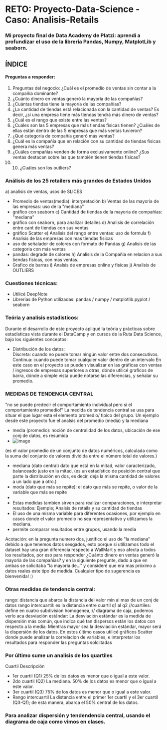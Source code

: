 # RETO: Proyecto-Data-Science - Caso: Analisis-Retails
### Mi proyecto final de Data Academy de Platzi: aprendí a profundizar el uso de la librería Pandas, Numpy, MatplotLib y seaborn. 
## ÍNDICE
#### Preguntas a responder: 
1) Preguntas del negocio: ¿Cuál es el promedio de ventas sin contar a la compañía dominante?
2) ¿Cuánto dinero en ventas generó la mayoría de las compañías?
3) ¿Cuántas tiendas tiene la mayoría de las compañías?
4) ¿La cantidad de tiendas está relacionada con la cantidad de ventas? Es decir, ¿si una empresa tiene más tiendas tendrá más dinero de ventas?
5) ¿Cuál es el rango que existe entre las ventas?
6) ¿Cuáles son las 5 empresas que más tiendas físicas tienen? ¿Cuáles de ellas están dentro de las 5 empresas que más ventas tuvieron?
7) ¿Qué categoría de compañía generó más ventas?
8) ¿Cuál es la compañía que en relación con su cantidad de tiendas físicas genera más ventas?
9) ¿Cuáles compañías venden de forma exclusivamente online? ¿Sus ventas destacan sobre las que también tienen tiendas físicas?
10) 10) ¿Cuáles son los outliers?


### Análisis de los 25 retailers más grandes de Estados Unidos
a) analisis de ventas, usos de SLICES
- Promedio de ventas(media): interpretación
b) Ventas de las mayoria de las empresas: uso de la "mediana"
- gráfico con seaborn
c) Cantidad de tiendas de la mayoria de compañias: "mediana"
- gráfico con seaborn, para analizar detalles
d) Analisis de correlación entre cant de tiendas con sus ventas
- gráfico Scatter
e) Analisis del rango entre ventas: uso de formula
f) Analisis de las empresas con mas tiendas fisicas
- uso de señalador de colores con formato de Pandas
g) Analisis de las categoria con más ventas
- pandas: degrade de colores
h) Analisis de la Compañia en relacion a sus tiendas fisicas, con mas ventas.
- Grafico de barras
i) Analsis de empresas online y fisicas
j) Analisis de OUTLIERS 

### Cuestiones técnicas:
- Utilicé DeepNote
- Librerias de Python utilizadas: pandas / numpy / matplotlib.pyplot / seaborn

### Teória y analisis estadisticos:
Durante el desarrollo de este proyecto apliqué la teória y prácticas sobre estadisticas vista durante el DataCamp y en cursos de la Ruta Data Science, bajo los siguientes conceptos: 
- Distribución de los datos:  
Discreta: cuando no puede tomar ningún valor entre dos consecutivos. 
Continua: cuando puede tomar cualquier valor dentro de un intervalo 
En este caso en el proyecto se pueden visualizar en las gráficas con ventas / ingresos de empresas superiores a otras, dónde utilicé graficos de barra, dónde a simple vista puede notarse las diferencias, y señalar su promedio. 

### MEDIDAS DE TENDENCIA CENTRAL
"no se puede predecir el comportamiento individual pero si el comportamiento promedio!"
La medida de tendencia central se usa para situar el que lugar esta el elemento promedio/ tipico del grupo. 
Un ejemplo desde este proyecto fue el analsis del promedio (media) y la mediana
- media (promedio): noción de centralidad de los datos, ubicación de ese conj de datos, es resumida
- ![image](https://user-images.githubusercontent.com/80054717/160477809-1c02862e-e03a-495f-b63e-9804a0d62927.png)

(es el valor promedio de un conjunto de datos numéricos, calculada como la suma del conjunto de valores dividida entre el número total de valores.)
- mediana (dato central) dato que está en la mitad, valor caracterizado, balanceado justo en la mitad, 
(es un estadístico de posición central que parte la distribución en dos, es decir, deja la misma cantidad de valores a un lado que a otro.)
- moda (dato que más se repite): el dato que más se repite, o valor de la variable que más se repite
- 
- Estas medidas tambien sirven para realizar comparaciones, e interpretar resultados: Ejemple; Analsis de retails y su cantidad de tiendas
- El uso de una misma variable para diferentes ocasiones, por ejemplo en casos donde el valor promedio no sea representativo y utilizamos la mediana. 
- permite comparar resultados entre grupos, usando la media 


Acotación: en la pregunta numero dos, justifico el uso de "la mediana" debido a que tenemos datos sesgados, esto porque si utilizamos todo el dataset 
hay una gran diferencia respecto a WallMart y eso afecta a todos los resultados, por eso para responder ¿Cuánto dinero en ventas generó la mayoría de las compañías? y en la siguiente pregunte, dado a que en ambas se solicitaba "la mayoria de..." y consideré que era mas próximo a datos reales este tipo de medida. 
Cualquier tipo de sugerencia es bienvenida! :)

### Otras medidas de tendencia central: 
rango: distancia que abarca la distancia del valor min al max de un conj de datos 
rango intercuartil: es la distancia entre cuartil q1 al q2 //cuartiles: define en cuatro subdivision homogenea,:// diagrama de caja, podemos verlo aca
desviación estándar: La desviación estándar es la medida de dispersión más común, que indica qué tan dispersos están los datos con respecto a la media. Mientras mayor sea la desviación estándar, mayor será la dispersión de los datos.
En estos último casos utilicé gráficos Scatter donde puede analizar la correlacion de variables, e interpretar los resultados para responder las preguntas solciitadas

### Por último sume un analisis de los quartiles 

Cuartil	Descripción
- 1er cuartil (Q1)	25% de los datos es menor que o igual a este valor.
- 2do cuartil (Q2)	La mediana. 50% de los datos es menor que o igual a este valor.
- 3er cuartil (Q3)	75% de los datos es menor que o igual a este valor.
- Rango intercuartil	La distancia entre el primer 1er cuartil y el 3er cuartil (Q3-Q1); de esta manera, abarca el 50% central de los datos.

### Para analizar dispersión y tendendencia central, usando el diagrama de caja como vimos en clases.
